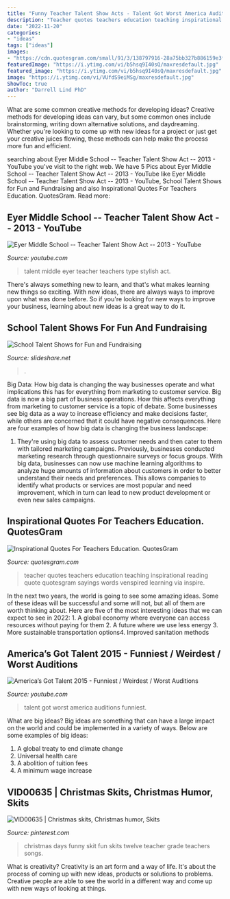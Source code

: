 ```yaml
---
title: "Funny Teacher Talent Show Acts - Talent Got Worst America Auditions Funniest"
description: "Teacher quotes teachers education teaching inspirational reading quote quotesgram sayings words venspired learning via inspire"
date: "2022-11-20"
categories:
- "ideas"
tags: ["ideas"]
images:
- "https://cdn.quotesgram.com/small/91/3/138797916-28a75bb327b886159e3f6e007423b94a.jpg"
featuredImage: "https://i.ytimg.com/vi/b5hsq9I40sQ/maxresdefault.jpg"
featured_image: "https://i.ytimg.com/vi/b5hsq9I40sQ/maxresdefault.jpg"
image: "https://i.ytimg.com/vi/VUfdS9eiMSg/maxresdefault.jpg"
ShowToc: true
author: "Darrell Lind PhD"
---
```



What are some common creative methods for developing ideas?
Creative methods for developing ideas can vary, but some common ones include brainstorming, writing down alternative solutions, and daydreaming. Whether you're looking to come up with new ideas for a project or just get your creative juices flowing, these methods can help make the process more fun and efficient.

	

		
searching about Eyer Middle School -- Teacher Talent Show Act -- 2013 - YouTube you've visit to the right web. We have 5 Pics about Eyer Middle School -- Teacher Talent Show Act -- 2013 - YouTube like Eyer Middle School -- Teacher Talent Show Act -- 2013 - YouTube, School Talent Shows for Fun and Fundraising and also Inspirational Quotes For Teachers Education. QuotesGram. Read more:
		
    
## Eyer Middle School -- Teacher Talent Show Act -- 2013 - YouTube

<img loading=lazy src="https://i.ytimg.com/vi/VUfdS9eiMSg/maxresdefault.jpg" onerror="this.onerror=null;this.src='https://tse1.mm.bing.net/th?id=OIP.yUjbTHg3kXfxZ9LK4oXV0gHaEK&amp;pid=15.1';" alt="Eyer Middle School -- Teacher Talent Show Act -- 2013 - YouTube">

_Source: youtube.com_

>talent middle eyer teacher teachers type stylish act. 

	

There's always something new to learn, and that's what makes learning new things so exciting. With new ideas, there are always ways to improve upon what was done before. So if you're looking for new ways to improve your business, learning about new ideas is a great way to do it.

    
## School Talent Shows For Fun And Fundraising

<img loading=lazy src="https://image.slidesharecdn.com/schooltalentshowsforfunandfundraising-090330223750-phpapp01/95/school-talent-shows-for-fun-and-fundraising-15-728.jpg?cb=1314183502" onerror="this.onerror=null;this.src='https://tse3.mm.bing.net/th?id=OIP.3QDpWZ53a9HGgAJIC39NYgHaFj&amp;pid=15.1';" alt="School Talent Shows for Fun and Fundraising">

_Source: slideshare.net_

>. 

	

Big Data: How big data is changing the way businesses operate and what implications this has for everything from marketing to customer service.
Big data is now a big part of business operations. How this affects everything from marketing to customer service is a topic of debate. Some businesses see big data as a way to increase efficiency and make decisions faster, while others are concerned that it could have negative consequences. Here are four examples of how big data is changing the business landscape:
1) They're using big data to assess customer needs and then cater to them with tailored marketing campaigns. Previously, businesses conducted marketing research through questionnaire surveys or focus groups. With big data, businesses can now use machine learning algorithms to analyze huge amounts of information about customers in order to better understand their needs and preferences. This allows companies to identify what products or services are most popular and need improvement, which in turn can lead to new product development or even new sales campaigns.

    
## Inspirational Quotes For Teachers Education. QuotesGram

<img loading=lazy src="https://cdn.quotesgram.com/small/91/3/138797916-28a75bb327b886159e3f6e007423b94a.jpg" onerror="this.onerror=null;this.src='https://tse2.mm.bing.net/th?id=OIP.uFQ2mb4-0GYmVWFR39CHKAAAAA&amp;pid=15.1';" alt="Inspirational Quotes For Teachers Education. QuotesGram">

_Source: quotesgram.com_

>teacher quotes teachers education teaching inspirational reading quote quotesgram sayings words venspired learning via inspire. 

	

In the next two years, the world is going to see some amazing ideas. Some of these ideas will be successful and some will not, but all of them are worth thinking about. Here are five of the most interesting ideas that we can expect to see in 2022: 1. A global economy where everyone can access resources without paying for them 2. A future where we use less energy 3. More sustainable transportation options4. Improved sanitation methods
    
## America’s Got Talent 2015 - Funniest / Weirdest / Worst Auditions

<img loading=lazy src="https://i.ytimg.com/vi/b5hsq9I40sQ/maxresdefault.jpg" onerror="this.onerror=null;this.src='https://tse2.mm.bing.net/th?id=OIP.wfaYMZ3MncH4pvLXERpFuwHaEK&amp;pid=15.1';" alt="America’s Got Talent 2015 - Funniest / Weirdest / Worst Auditions">

_Source: youtube.com_

>talent got worst america auditions funniest. 

	

What are big ideas?
Big ideas are something that can have a large impact on the world and could be implemented in a variety of ways. Below are some examples of big ideas: 
1. A global treaty to end climate change 
2. Universal health care 
3. A abolition of tuition fees 
4. A minimum wage increase 

    
## VID00635 | Christmas Skits, Christmas Humor, Skits

<img loading=lazy src="https://i.pinimg.com/originals/c9/26/62/c926624980206ad1cd6c189e2c22de06.jpg" onerror="this.onerror=null;this.src='https://tse1.mm.bing.net/th?id=OIP.gWxx54x6OfxLC4p7AxADSAHaEK&amp;pid=15.1';" alt="VID00635 | Christmas skits, Christmas humor, Skits">

_Source: pinterest.com_

>christmas days funny skit fun skits twelve teacher grade teachers songs. 

	

What is creativity?
Creativity is an art form and a way of life. It's about the process of coming up with new ideas, products or solutions to problems. Creative people are able to see the world in a different way and come up with new ways of looking at things.

